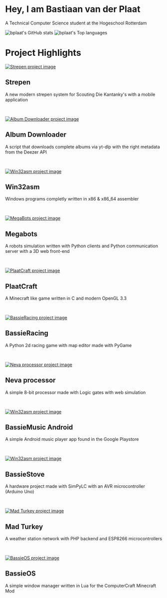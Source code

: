 # Hey, I am Bastiaan van der Plaat
A Technical Computer Science student at the Hogeschool Rotterdam

![bplaat's GitHub stats](https://github-readme-stats.vercel.app/api?username=bplaat&theme=dracula&show_icons=true)
![bplaat's Top languages](https://github-readme-stats.vercel.app/api/top-langs/?username=bplaat&theme=dracula&layout=compact&langs_count=8)

# Project Highlights

[![Strepen project image](images/strepen.png)](https://github.com/bplaat/strepen)
## Strepen
A new modern strepen system for Scouting Die Kantanky's with a mobile application

<br>

[![Album Downloader project image](images/albumdownloader.png)](https://github.com/bplaat/albumdownloader)
## Album Downloader
A script that downloads complete albums via yt-dlp with the right metadata from the Deezer API

<br>

[![Win32asm project image](images/win32asm.png)](https://github.com/bplaat/win32asm)
## Win32asm
Windows programs completly written in x86 & x86_64 assembler

<br>

[![MegaBots project image](images/megabots.png)](https://github.com/bplaat/megabots)

## Megabots
A robots simulation written with Python clients and Python communication server with a 3D web front-end

<br>

[![PlaatCraft project image](images/plaatcraft.png)](https://github.com/bplaat/plaatcraft)
## PlaatCraft
A Minecraft like game written in C and modern OpenGL 3.3

<br>

[![BassieRacing project image](images/bassieracing.png)](https://github.com/bplaat/bassieracing)
## BassieRacing
A Python 2d racing game with map editor made with PyGame

<br>

[![Neva processor project image](images/neva-processor.png)](https://github.com/bplaat/neva-processor)
## Neva processor
A simple 8-bit processor made with Logic gates with web simulation

<br>

[![Win32asm project image](images/bassiemusic-android.png)](https://github.com/bplaat/bassiemusic-android)
## BassieMusic Android
A simple Android music player app found in the Google Playstore

<br>

[![Win32asm project image](images/bassiestove.jpg)](https://github.com/bplaat/bassiestove)
## BassieStove
A hardware project made with SimPyLC with an AVR microcontroller (Arduino Uno)

<br>

[![Mad Turkey project image](images/mad-turkey.png)](https://github.com/bplaat/mad-turkey)
## Mad Turkey
A weather station network with PHP backend and ESP8266 microcontrollers

<br>

[![BassieOS project image](images/bassieos.png)](https://github.com/bplaat/bassieos)
## BassieOS
A simple window manager written in Lua for the ComputerCraft Minecraft Mod
